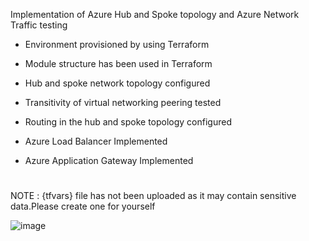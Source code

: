 
Implementation of Azure Hub and Spoke topology and Azure Network Traffic testing

- Environment provisioned by using Terraform

- Module structure has been used in Terraform

- Hub and spoke network topology configured

- Transitivity of virtual networking peering tested

- Routing in the hub and spoke topology configured

- Azure Load Balancer Implemented

- Azure Application Gateway Implemented
#
NOTE :  {tfvars} file has not been uploaded as it may contain sensitive data.Please create one for yourself

![image](https://user-images.githubusercontent.com/113396342/207151627-b6e80d1a-f0ba-4fbd-8302-c5883d903520.png)
